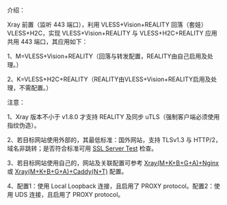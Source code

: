 介绍：

Xray 前置（监听 443 端口），利用 VLESS+Vision+REALITY 回落（套娃） VLESS+H2C，实现 VLESS+Vision+REALITY 与 VLESS+H2C+REALITY 应用共用 443 端口，其应用如下：

1、M=VLESS+Vision+REALITY（回落与转发配置，REALITY由自己启用及处理。）

2、K=VLESS+H2C+REALITY（REALITY由VLESS+Vision+REALITY启用及处理，不需配置。）

注意：

1、Xray 版本不小于 v1.8.0 才支持 REALITY 及同步 uTLS（强制客户端必须使用指纹伪造）。

2、若目标网站使用外部的，其最低标准：国外网站，支持 TLSv1.3 与 HTTP/2，域名非跳转；是否符合标准可用 [SSL Server Test](https://www.ssllabs.com/ssltest/) 检查。

3、若目标网站使用自己的，网站及关联配置可参考 [Xray(M+K+B+G+A)+Nginx](https://github.com/lxhao61/integrated-examples/tree/new/Xray(M%2BK%2BB%2BG%2BA)%2BNginx) 或 [Xray(M+K+B+G+A)+Caddy(N+T)](https://github.com/lxhao61/integrated-examples/tree/new/Xray(M%2BK%2BB%2BG%2BA)%2BCaddy(N%2BT)) 配置。

4、配置1：使用 Local Loopback 连接，且启用了 PROXY protocol。配置2：使用 UDS 连接，且启用了 PROXY protocol。
